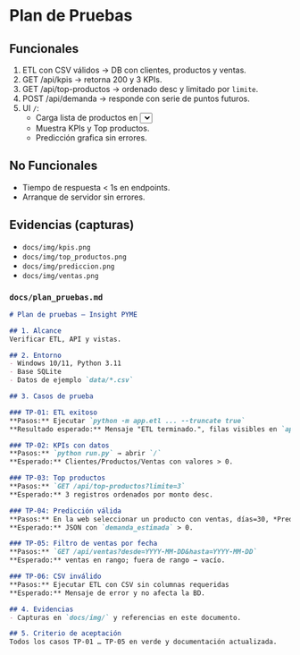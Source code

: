 
# Plan de Pruebas

## Funcionales
1. ETL con CSV válidos → DB con clientes, productos y ventas.
2. GET /api/kpis → retorna 200 y 3 KPIs.
3. GET /api/top-productos → ordenado desc y limitado por `limite`.
4. POST /api/demanda → responde con serie de puntos futuros.
5. UI `/`:
   - Carga lista de productos en <select>.
   - Muestra KPIs y Top productos.
   - Predicción grafica sin errores.

## No Funcionales
- Tiempo de respuesta < 1s en endpoints.
- Arranque de servidor sin errores.

## Evidencias (capturas)
- `docs/img/kpis.png`
- `docs/img/top_productos.png`
- `docs/img/prediccion.png`
- `docs/img/ventas.png`

### `docs/plan_pruebas.md`
```markdown
# Plan de pruebas – Insight PYME

## 1. Alcance
Verificar ETL, API y vistas.

## 2. Entorno
- Windows 10/11, Python 3.11
- Base SQLite
- Datos de ejemplo `data/*.csv`

## 3. Casos de prueba

### TP-01: ETL exitoso
**Pasos:** Ejecutar `python -m app.etl ... --truncate true`  
**Resultado esperado:** Mensaje "ETL terminado.", filas visibles en `app.db`.

### TP-02: KPIs con datos
**Pasos:** `python run.py` → abrir `/`  
**Esperado:** Clientes/Productos/Ventas con valores > 0.

### TP-03: Top productos
**Pasos:** `GET /api/top-productos?limite=3`  
**Esperado:** 3 registros ordenados por monto desc.

### TP-04: Predicción válida
**Pasos:** En la web seleccionar un producto con ventas, días=30, *Predecir*  
**Esperado:** JSON con `demanda_estimada` > 0.

### TP-05: Filtro de ventas por fecha
**Pasos:** `GET /api/ventas?desde=YYYY-MM-DD&hasta=YYYY-MM-DD`  
**Esperado:** ventas en rango; fuera de rango → vacío.

### TP-06: CSV inválido
**Pasos:** Ejecutar ETL con CSV sin columnas requeridas  
**Esperado:** Mensaje de error y no afecta la BD.

## 4. Evidencias
- Capturas en `docs/img/` y referencias en este documento.

## 5. Criterio de aceptación
Todos los casos TP-01 … TP-05 en verde y documentación actualizada.
